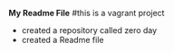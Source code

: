 **My Readme File**
#this is a vagrant project
* created a repository called zero day
* created a Readme file 
